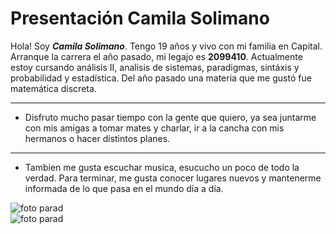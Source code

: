 # Presentación Camila Solimano

Hola!  Soy ***Camila Solimano***. Tengo 19 años y vivo con mi familia en Capital.
Arranque la carrera el año pasado, mi legajo es **2099410**. Actualmente estoy cursando análisis II, analisis de sistemas, paradigmas, sintáxis y probabilidad y estadística. Del año pasado una materia que me gustó fue matemática discreta.
***
+ Disfruto mucho pasar tiempo con la gente que quiero, ya sea juntarme con mis amigas a tomar mates y charlar, ir a la cancha con mis hermanos o hacer distintos planes.
---
+ Tambien me gusta escuchar musica, esucucho un poco de todo la verdad. Para terminar, me gusta conocer lugares nuevos y mantenerme informada de lo que pasa en el mundo día a día.


![foto parad](https://user-images.githubusercontent.com/129297404/230787096-fd373780-e0f4-42e7-a482-0dfaa47a1594.jpg)  
![foto parad](https://user-images.githubusercontent.com/129297404/230787211-1368bc50-4525-4804-9bed-5aad7d5032c4.jpg)

